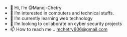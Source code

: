 - 👋 Hi, I’m @Manoj-Chetry
- 👀 I’m interested in computers and technical stuffs.
- 🌱 I’m currently learning web technology
- 💞️ I’m looking to collaborate on cyber security projects
- 📫 How to reach me .. mchetry606@gmail.com

<!---
Manoj-Chetry/Manoj-Chetry is a ✨ special ✨ repository because its `README.md` (this file) appears on your GitHub profile.
You can click the Preview link to take a look at your changes.
--->
